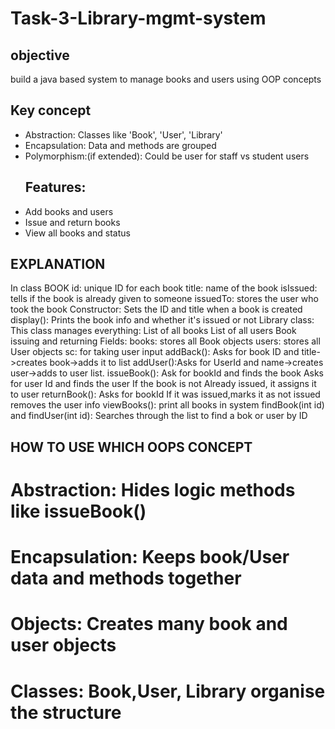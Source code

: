 # Task-3-Library-mgmt-system
## objective
build a java based system to manage books and users using OOP concepts
## Key concept
- Abstraction: Classes like 'Book', 'User', 'Library'
- Encapsulation: Data and methods are grouped
- Polymorphism:(if extended): Could be user for staff vs student users
  ## Features:
- Add books and users
- Issue and return books
- View all books and status
## EXPLANATION
In class BOOK
id: unique ID for each book
title: name of the book
isIssued: tells if the book is already given to someone
issuedTo: stores the user who took the book
Constructor:
Sets the ID and title when a book is created
display():
Prints the book info and whether it's issued or not
Library class:
This class manages everything:
List of all books
List of all users
Book issuing and returning
Fields:
books: stores all Book objects
users: stores all User objects
sc: for taking user input
addBack(): Asks for book ID and title->creates book->adds it to list
addUser():Asks for UserId and name->creates user->adds to user list.
issueBook(): Ask for bookId and finds the book
Asks for user Id and finds the user
If the book is not Already issued, it assigns it to user
returnBook(): Asks for bookId
If it was issued,marks it as not issued
removes the user info
viewBooks(): print all books in system
findBook(int id) and findUser(int id): Searches through the list to find a bok or user by ID
## HOW TO USE WHICH OOPS CONCEPT
# Abstraction: Hides logic methods like issueBook()
# Encapsulation: Keeps book/User data and methods together
# Objects: Creates many book and user objects
# Classes: Book,User, Library organise the structure
